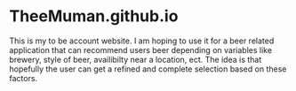 # TheeMuman.github.io

This is my to be account website. I am hoping to use it for a beer related application that can recommend users beer depending on variables like brewery, style of beer, availibilty near a location, ect. The idea is that hopefully the user can get a refined and complete selection based on these factors. 
